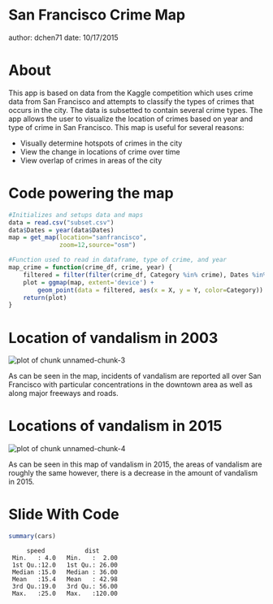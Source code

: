 San Francisco Crime Map
========================================================
author: dchen71
date: 10/17/2015

About
========================================================

This app is based on data from the Kaggle competition which uses crime data from San Francisco and attempts to classify the types of crimes that occurs in the city. The data is subsetted to contain several crime types. The app allows the user to visualize the location of crimes based on year and type of crime in San Francisco. This map is useful for several reasons:
- Visually determine hotspots of crimes in the city
- View the change in locations of crime over time
- View overlap of crimes in areas of the city

Code powering the map
========================================================




```r
#Initializes and setups data and maps
data = read.csv("subset.csv")
data$Dates = year(data$Dates)
map = get_map(location="sanfrancisco",
              zoom=12,source="osm")

#Function used to read in dataframe, type of crime, and year        
map_crime = function(crime_df, crime, year) {
    filtered = filter(filter(crime_df, Category %in% crime), Dates %in% year)
    plot = ggmap(map, extent='device') + 
        geom_point(data = filtered, aes(x = X, y = Y, color=Category))
    return(plot)
}
```

Location of vandalism in 2003
========================================================

![plot of chunk unnamed-chunk-3](map_present-figure/unnamed-chunk-3-1.png) 

As can be seen in the map, incidents of vandalism are reported all over San Francisco with particular concentrations in the downtown area as well as along major freeways and roads.

Locations of vandalism in 2015
========================================================

![plot of chunk unnamed-chunk-4](map_present-figure/unnamed-chunk-4-1.png) 

As can be seen in this map of vandalism in 2015, the areas of vandalism are roughly the same however, there is a decrease in the amount of vandalism in 2015.

Slide With Code
========================================================


```r
summary(cars)
```

```
     speed           dist       
 Min.   : 4.0   Min.   :  2.00  
 1st Qu.:12.0   1st Qu.: 26.00  
 Median :15.0   Median : 36.00  
 Mean   :15.4   Mean   : 42.98  
 3rd Qu.:19.0   3rd Qu.: 56.00  
 Max.   :25.0   Max.   :120.00  
```

